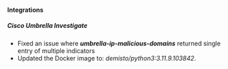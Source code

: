 
#### Integrations

##### Cisco Umbrella Investigate

- Fixed an issue where ***umbrella-ip-malicious-domains*** returned single entry of multiple indicators
- Updated the Docker image to: *demisto/python3:3.11.9.103842*.
